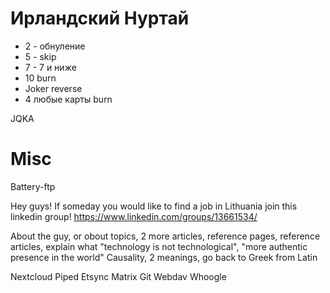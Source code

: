 # Ирландский Нуртай

- 2 - обнуление
- 5 - skip
- 7 - 7 и ниже
- 10 burn
- Joker reverse
- 4 любые карты burn

JQKA

# Misc

Battery-ftp

Hey guys! If someday you would like to find a job in Lithuania join this linkedin group! https://www.linkedin.com/groups/13661534/


About the guy, or obout topics, 2 more articles, reference pages, reference articles, explain what "technology is not technological", "more authentic presence in the world"
Causality, 2 meanings, go back to Greek from Latin

Nextcloud
Piped 
Etsync
Matrix
Git
Webdav
Whoogle